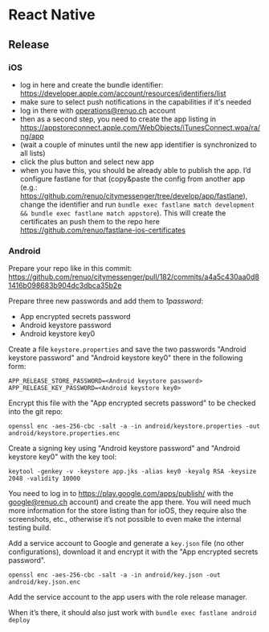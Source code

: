 # React Native

## Release

### iOS

* log in here and create the bundle identifier: <https://developer.apple.com/account/resources/identifiers/list>
* make sure to select push notifications in the capabilities if it's needed
* log in there with operations@renuo.ch account
* then as a second step, you need to create the app listing in <https://appstoreconnect.apple.com/WebObjects/iTunesConnect.woa/ra/ng/app>
* (wait a couple of minutes until the new app identifier is synchronized to all lists)
* click the plus button and select new app
* when you have this, you should be already able to publish the app. 
  I’d configure fastlane for that (copy&paste the config from another app (e.g.: <https://github.com/renuo/citymessenger/tree/develop/app/fastlane>),
  change the identifier and run `bundle exec fastlane match development && bundle exec fastlane match appstore`).
  This will create the certificates an push them to the repo here <https://github.com/renuo/fastlane-ios-certificates>

### Android

Prepare your repo like in this commit: <https://github.com/renuo/citymessenger/pull/182/commits/a4a5c430aa0d81416b098683b904dc3dbca35b2e>

Prepare three new passwords and add them to *1password*:

* App encrypted secrets password
* Android keystore password
* Android keystore key0

Create a file `keystore.properties` and save the two passwords "Android keystore password" and "Android keystore key0"
there in the following form:

    APP_RELEASE_STORE_PASSWORD=<Android keystore password>
    APP_RELEASE_KEY_PASSWORD=<Android keystore key0>

Encrypt this file with the "App encrypted secrets password" to be checked into the git repo:

    openssl enc -aes-256-cbc -salt -a -in android/keystore.properties -out android/keystore.properties.enc

Create a signing key using "Android keystore password" and "Android keystore key0" with the key tool:

    keytool -genkey -v -keystore app.jks -alias key0 -keyalg RSA -keysize 2048 -validity 10000

You need to log in to <https://play.google.com/apps/publish/> with the google@renuo.ch account) and create the app there.
You will need much more information for the store listing than for ioOS, they require also the screenshots,
etc., otherwise it’s not possible to even make the internal testing build.

Add a service account to Google and generate a `key.json` file (no other configurations), download it
and encrypt it with the "App encrypted secrets password".

    openssl enc -aes-256-cbc -salt -a -in android/key.json -out android/key.json.enc

Add the service account to the app users with the role release manager.

When it’s there, it should also just work with `bundle exec fastlane android deploy`
